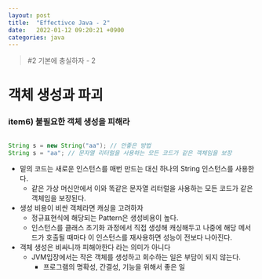 ```yaml
---
layout: post
title:  "Effectivce Java - 2"
date:   2022-01-12 09:20:21 +0900
categories: java
---
```


> #2 기본에 충실하자 - 2

# 객체 생성과 파괴

### item6) 불필요한 객체 생성을 피해라

```java

String s = new String("aa"); // 안좋은 방법
String s = "aa"; // 문자열 리터럴을 사용하는 모든 코드가 같은 객체임을 보장
```

- 밑의 코드는 새로운 인스턴스를 매번 만드는 대신 하나의 String 인스턴스를 사용한다.
    - 같은 가상 머신안에서 이와 똑같은 문자열 리터럴을 사용하는 모든 코드가 같은 객체임을 보장된다.
- 생성 비용이 비싼 객체라면 캐싱을 고려하자
    - 정규표현식에 해당되는 Pattern은 생성비용이 높다.
    - 인스턴스를 클래스 초기화 과정에서 직접 생성해 캐싱해두고 나중에 해당 메서드가 호출될 때마다 이 인스턴스를 재사용하면 성능이 전보다 나아진다.
- 객체 생성은 비싸니까 피해야한다 라는 의미가 아니다
    - JVM입장에서는 작은 객체를 생성하고 회수하는 일은 부담이 되지 않는다.
        - 프로그램의 명확성, 간결성, 기능을 위해서 좋은 일
